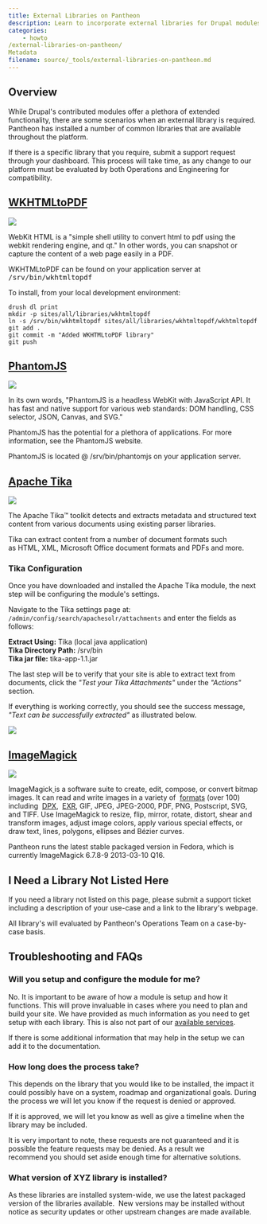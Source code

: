 ```yaml
---
title: External Libraries on Pantheon
description: Learn to incorporate external libraries for Drupal modules on the Pantheon platform.
categories:
    - howto
/external-libraries-on-pantheon/
Metadata
filename: source/_tools/external-libraries-on-pantheon.md
---
```


## Overview

While Drupal's contributed modules offer a plethora of extended functionality, there are some scenarios when an external library is required. Pantheon has installed a number of common libraries that are available throughout the platform.

If there is a specific library that you require, submit a support request through your dashboard. This process will take time, as any change to our platform must be evaluated by both Operations and Engineering for compatibility.

<!-- h2 id="pdftk"><a href="http://www.pdflabs.com/tools/pdftk-the-pdf-toolkit">PDFTK - PDF Tool Kit</a></h2>


<p><img alt="" class="basic" src="https://pantheon-systems.desk.com/customer/portal/attachments/110693" style="width: 473px; height: 107px;" /></p>


<p>In its own words: &quot;If PDF is electronic paper, then pdftk is an electronic staple-remover, hole-punch, binder, secret-decoder-ring, and X-Ray-glasses. Pdftk is a simple tool for doing everyday things with PDF documents.&quot;</p>


<p>PDFTK can be found on your application server @ /usr/bin/pdftk. The current version supported on Pantheon is 1.44.</p>


<p>To install, add&nbsp;<br />
To install, first put your development site in SFTP mode. Then, execute the following commands from your local terminal:</p>


<pre class="terminal">
drush @pantheon.SITENAME.ENV dl pdftk token libraries
drush @pantheon.SITENAME.ENV en pdftk
</pre // -->
## [WKHTMLtoPDF](http://code.google.com/p/wkhtmltopdf/)

![](https://pantheon-systems.desk.com/customer/portal/attachments/110694)

WebKit HTML is a "simple shell utility to convert html to pdf using the webkit rendering engine, and qt." In other words, you can snapshot or capture the content of a web page easily in a PDF.

WKHTMLtoPDF can be found on your application server at <tt>/srv/bin/wkhtmltopdf</tt>

To install, from your local development environment:

    drush dl print
    mkdir -p sites/all/libraries/wkhtmltopdf
    ln -s /srv/bin/wkhtmltopdf sites/all/libraries/wkhtmltopdf/wkhtmltopdf
    git add .
    git commit -m "Added WKHTMLtoPDF library"
    git push

## [PhantomJS](http://phantomjs.org/)

![](https://pantheon-systems.desk.com/customer/portal/attachments/110696)

In its own words, "PhantomJS is a headless WebKit with JavaScript API. It has fast and native support for various web standards: DOM handling, CSS selector, JSON, Canvas, and SVG."

PhantomJS has the potential for a plethora of applications. For more information, see the PhantomJS website.

PhantomJS is located @ /srv/bin/phantomjs on your application server.

## [Apache Tika](http://tika.apache.org/)

![](https://pantheon-systems.desk.com/customer/portal/attachments/110698)

The Apache Tika™ toolkit detects and extracts metadata and structured text content from various documents using existing parser libraries.  


Tika can extract content from a number of document formats such as HTML, XML, Microsoft Office document formats and PDFs and more.

### Tika Configuration

Once you have downloaded and installed the Apache Tika module, the next step will be configuring the module's settings.

Navigate to the Tika settings page at: `/admin/config/search/apachesolr/attachments` and enter the fields as follows:

**Extract Using:** Tika (local java application)  
**Tika Directory Path:** /srv/bin  
**Tika jar file:** tika-app-1.1.jar

The last step will be to verify that your site is able to extract text from documents, click the _"Test your Tika Attachments"_ under the _"Actions"_ section.

If everything is working correctly, you should see the success message, _"Text can be successfully extracted"_ as illustrated below.

![](https://pantheon-systems.desk.com/customer/portal/attachments/137839)

## [ImageMagick](http://www.imagemagick.org)
 ![](http://ftp.sunet.se/pub/multimedia/graphics/ImageMagick/images/logo-fullsize.png)

ImageMagick<u> </u>is a software suite to create, edit, compose, or convert bitmap images. It can read and write images in a variety of  [formats](http://www.imagemagick.org/script/formats.php) (over 100) including  [DPX](http://www.imagemagick.org/script/motion-picture.php),  [EXR](http://www.imagemagick.org/script/high-dynamic-range.php), GIF, JPEG, JPEG-2000, PDF, PNG, Postscript, SVG, and TIFF. Use ImageMagick to resize, flip, mirror, rotate, distort, shear and transform images, adjust image colors, apply various special effects, or draw text, lines, polygons, ellipses and Bézier curves.   


Pantheon runs the latest stable packaged version in Fedora, which is currently ImageMagick 6.7.8-9 2013-03-10 Q16.

## I Need a Library Not Listed Here

If you need a library not listed on this page, please submit a support ticket including a description of your use-case and a link to the library's webpage.

All library's will evaluated by Pantheon's Operations Team on a case-by-case basis.

## Troubleshooting and FAQs

### Will you setup and configure the module for me?

No. It is important to be aware of how a module is setup and how it functions. This will prove invaluable in cases where you need to plan and build your site. We have provided as much information as you need to get setup with each library. This is also not part of our [available services](/documentation/howto/pantheon-101-getting-started/).

If there is some additional information that may help in the setup we can add it to the documentation.

### How long does the process take?

This depends on the library that you would like to be installed, the impact it could possibly have on a system, roadmap and organizational goals. During the process we will let you know if the request is denied or approved.  


If it is approved, we will let you know as well as give a timeline when the library may be included.  


It is very important to note, these requests are not guaranteed and it is possible the feature requests may be denied. As a result we recommend you should set aside enough time for alternative solutions.

### What version of XYZ library is installed?
As these libraries are installed system-wide, we use the latest packaged version of the libraries available.  New versions may be installed without notice as security updates or other upstream changes are made available.
